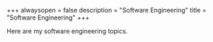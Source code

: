 +++
alwaysopen = false
description = "Software Engineering"
title = "Software Engineering"
+++

Here are my software engineering topics.